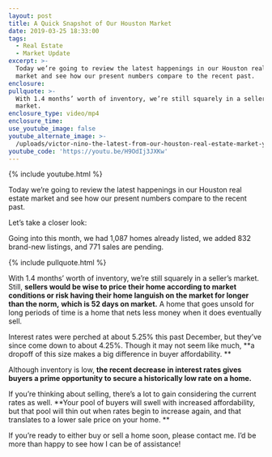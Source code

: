 ```yaml
---
layout: post
title: A Quick Snapshot of Our Houston Market
date: 2019-03-25 18:33:00
tags:
  - Real Estate
  - Market Update
excerpt: >-
  Today we’re going to review the latest happenings in our Houston real estate
  market and see how our present numbers compare to the recent past.
enclosure:
pullquote: >-
  With 1.4 months’ worth of inventory, we’re still squarely in a seller’s
  market.
enclosure_type: video/mp4
enclosure_time:
use_youtube_image: false
youtube_alternate_image: >-
  /uploads/victor-nino-the-latest-from-our-houston-real-estate-market-youtube.jpg
youtube_code: 'https://youtu.be/H9OdIj3JXKw'
---
```


{% include youtube.html %}

Today we’re going to review the latest happenings in our Houston real estate market and see how our present numbers compare to the recent past. 

Let’s take a closer look: 

Going into this month, we had 1,087 homes already listed, we added 832 brand-new listings, and 771 sales are pending.

{% include pullquote.html %}

With 1.4 months’ worth of inventory, we’re still squarely in a seller’s market. Still, **sellers would be wise to price their home according to market conditions or risk having their home languish on the market for longer than the norm,** **which is 52 days on market.** A home that goes unsold for long periods of time is a home that nets less money when it does eventually sell. 

Interest rates were perched at about 5.25% this past December, but they’ve since come down to about 4.25%. Though it may not seem like much, **a dropoff of this size makes a big difference in buyer affordability. **

Although inventory is low, **the recent decrease in interest rates gives buyers a prime opportunity to secure a historically low rate on a home.** 

If you’re thinking about selling, there’s a lot to gain considering the current rates as well. **Your pool of buyers will swell with increased affordability, but that pool will thin out when rates begin to increase again, and that translates to a lower sale price on your home. **

If you’re ready to either buy or sell a home soon, please contact me. I’d be more than happy to see how I can be of assistance! <br>